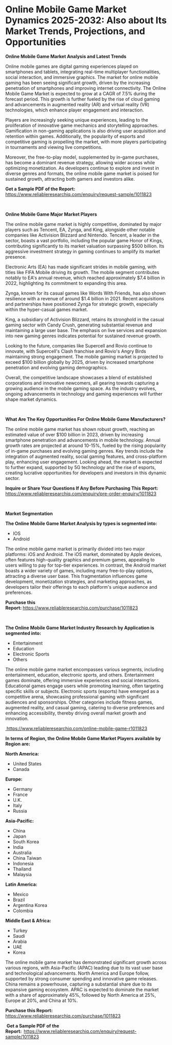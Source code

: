 <p><h1>Online Mobile Game Market Dynamics 2025-2032: Also about Its Market Trends, Projections, and Opportunities</h1></p><p><strong>Online Mobile Game Market Analysis and Latest Trends</strong></p>
<p><p>Online mobile games are digital gaming experiences played on smartphones and tablets, integrating real-time multiplayer functionalities, social interaction, and immersive graphics. The market for online mobile gaming has been seeing significant growth, driven by the increasing penetration of smartphones and improving internet connectivity. The Online Mobile Game Market is expected to grow at a CAGR of 7.5% during the forecast period. This growth is further fueled by the rise of cloud gaming and advancements in augmented reality (AR) and virtual reality (VR) technologies, which enhance player engagement and interaction.</p><p>Players are increasingly seeking unique experiences, leading to the proliferation of innovative game mechanics and storytelling approaches. Gamification in non-gaming applications is also driving user acquisition and retention within games. Additionally, the popularity of esports and competitive gaming is propelling the market, with more players participating in tournaments and viewing live competitions.</p><p>Moreover, the free-to-play model, supplemented by in-game purchases, has become a dominant revenue strategy, allowing wider access while optimizing monetization. As developers continue to explore and invest in diverse genres and formats, the online mobile game market is poised for sustained growth, attracting both gamers and investors alike.</p></p>
<p><strong>Get a Sample PDF of the Report:&nbsp;</strong> <a href="https://www.reliableresearchiq.com/enquiry/request-sample/1011823?utm_campaign=1137&utm_medium=2&utm_source=Github&utm_content=ia&utm_term=17042025&utm_id=online-mobile-game">https://www.reliableresearchiq.com/enquiry/request-sample/1011823</a></p>
<p>&nbsp;</p>
<p><strong>Online Mobile Game Major Market Players</strong></p>
<p><p>The online mobile game market is highly competitive, dominated by major players such as Tencent, EA, Zynga, and King, alongside other notable companies like Activision Blizzard and Nintendo. Tencent, a leader in the sector, boasts a vast portfolio, including the popular game Honor of Kings, contributing significantly to its market valuation surpassing $500 billion. Its aggressive investment strategy in gaming continues to amplify its market presence.</p><p>Electronic Arts (EA) has made significant strides in mobile gaming, with titles like FIFA Mobile driving its growth. The mobile segment contributes notably to EA's annual revenue, which reached approximately $7.4 billion in 2022, highlighting its commitment to expanding this area.</p><p>Zynga, known for its casual games like Words With Friends, has also shown resilience with a revenue of around $1.4 billion in 2021. Recent acquisitions and partnerships have positioned Zynga for strategic growth, especially within the hyper-casual games market.</p><p>King, a subsidiary of Activision Blizzard, retains its stronghold in the casual gaming sector with Candy Crush, generating substantial revenue and maintaining a large user base. The emphasis on live services and expansion into new gaming genres indicates potential for sustained revenue growth.</p><p>Looking to the future, companies like Supercell and Rovio continue to innovate, with Supercell's Clash franchise and Rovio's Angry Birds maintaining strong engagement. The mobile gaming market is projected to exceed $100 billion globally by 2025, driven by increased smartphone penetration and evolving gaming demographics.</p><p>Overall, the competitive landscape showcases a blend of established corporations and innovative newcomers, all gearing towards capturing a growing audience in the mobile gaming space. As the industry evolves, ongoing advancements in technology and gaming experiences will further shape market dynamics.</p></p>
<p>&nbsp;</p>
<p><strong>What Are The Key Opportunities For Online Mobile Game Manufacturers?</strong></p>
<p><p>The online mobile game market has shown robust growth, reaching an estimated value of over $100 billion in 2023, driven by increasing smartphone penetration and advancements in mobile technology. Annual growth rates are projected at around 10-15%, fueled by the rising popularity of in-game purchases and evolving gaming genres. Key trends include the integration of augmented reality, social gaming features, and cross-platform play, enhancing user engagement. Looking ahead, the market is expected to further expand, supported by 5G technology and the rise of esports, creating lucrative opportunities for developers and investors in this dynamic sector.</p></p>
<p><strong>Inquire or Share Your Questions If Any Before Purchasing This Report:</strong> <a href="https://www.reliableresearchiq.com/enquiry/pre-order-enquiry/1011823?utm_campaign=1137&utm_medium=2&utm_source=Github&utm_content=ia&utm_term=17042025&utm_id=online-mobile-game">https://www.reliableresearchiq.com/enquiry/pre-order-enquiry/1011823</a></p>
<p>&nbsp;</p>
<p><strong>Market Segmentation</strong></p>
<p><strong>The Online Mobile Game Market Analysis by types is segmented into:</strong></p>
<p><ul><li>IOS</li><li>Android</li></ul></p>
<p><p>The online mobile game market is primarily divided into two major platforms: iOS and Android. The iOS market, dominated by Apple devices, often features high-quality graphics and premium games, appealing to users willing to pay for top-tier experiences. In contrast, the Android market boasts a wider variety of games, including many free-to-play options, attracting a diverse user base. This fragmentation influences game development, monetization strategies, and marketing approaches, as developers tailor their offerings to each platform's unique audience and preferences.</p></p>
<p><strong>Purchase this Report:&nbsp;</strong><a href="https://www.reliableresearchiq.com/purchase/1011823?utm_campaign=1137&utm_medium=2&utm_source=Github&utm_content=ia&utm_term=17042025&utm_id=online-mobile-game">https://www.reliableresearchiq.com/purchase/1011823</a></p>
<p>&nbsp;</p>
<p><strong>The Online Mobile Game Market Industry Research by Application is segmented into:</strong></p>
<p><ul><li>Entertainment</li><li>Education</li><li>Electronic Sports</li><li>Others</li></ul></p>
<p><p>The online mobile game market encompasses various segments, including entertainment, education, electronic sports, and others. Entertainment games dominate, offering immersive experiences and social interactions. Educational games engage users while promoting learning, often targeting specific skills or subjects. Electronic sports (esports) have emerged as a competitive arena, showcasing professional gaming with significant audiences and sponsorships. Other categories include fitness games, augmented reality, and casual gaming, catering to diverse preferences and enhancing accessibility, thereby driving overall market growth and innovation.</p></p>
<p><a href="https://www.reliableresearchiq.com/online-mobile-game-r1011823?utm_campaign=1137&utm_medium=2&utm_source=Github&utm_content=ia&utm_term=17042025&utm_id=online-mobile-game">&nbsp;https://www.reliableresearchiq.com/online-mobile-game-r1011823</a></p>
<p><strong>In terms of Region, the Online Mobile Game Market Players available by Region are:</strong></p>
<p>
    <p> <strong> North America: </strong>
        <ul>
            <li>United States</li>
            <li>Canada</li>
        </ul>
        </p> 
    <p> <strong> Europe: </strong>
        <ul>
            <li>Germany</li>
            <li>France</li>
            <li>U.K.</li>
            <li>Italy</li>
            <li>Russia</li>
        </ul>
        </p> 
    <p> <strong> Asia-Pacific: </strong>
        <ul>
            <li>China</li>
            <li>Japan</li>
            <li>South Korea</li>
            <li>India</li>
            <li>Australia</li>
            <li>China Taiwan</li>
            <li>Indonesia</li>
            <li>Thailand</li>
            <li>Malaysia</li>
        </ul>
        </p> 
    <p> <strong> Latin America: </strong>
        <ul>
            <li>Mexico</li>
            <li>Brazil</li>
            <li>Argentina Korea</li>
            <li>Colombia</li>
        </ul>
        </p> 
    <p> <strong> Middle East & Africa: </strong>
        <ul>
            <li>Turkey</li>
            <li>Saudi</li>
            <li>Arabia</li>
            <li>UAE</li>
            <li>Korea</li>
        </ul>
    </p>
    </p>
<p><p>The online mobile game market has demonstrated significant growth across various regions, with Asia-Pacific (APAC) leading due to its vast user base and technological advancements. North America and Europe follow, supported by strong consumer spending and innovative game releases. China remains a powerhouse, capturing a substantial share due to its expansive gaming ecosystem. APAC is expected to dominate the market with a share of approximately 45%, followed by North America at 25%, Europe at 20%, and China at 10%. </p></p>
<p><strong>Purchase this Report: </strong><a href="https://www.reliableresearchiq.com/purchase/1011823?utm_campaign=1137&utm_medium=2&utm_source=Github&utm_content=ia&utm_term=17042025&utm_id=online-mobile-game">https://www.reliableresearchiq.com/purchase/1011823</a></p>
<p>&nbsp;<strong>Get a Sample PDF of the Report:&nbsp;&nbsp;</strong><a href="https://www.reliableresearchiq.com/enquiry/request-sample/1011823?utm_campaign=1137&utm_medium=2&utm_source=Github&utm_content=ia&utm_term=17042025&utm_id=online-mobile-game">https://www.reliableresearchiq.com/enquiry/request-sample/1011823</a></p>
<p><strong></strong></p>
<p><p></p><p></p><p></p></p>